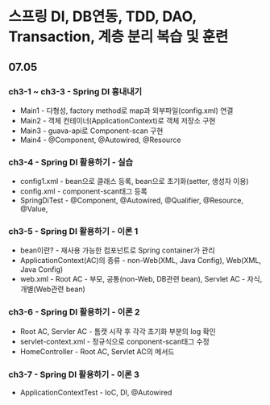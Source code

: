 # 스프링 DI, DB연동, TDD, DAO, Transaction, 계층 분리 복습 및 훈련

## 07.05
### ch3-1 ~ ch3-3 - Spring DI 흉내내기
- Main1 - 다형성, factory method로 map과 외부파일(config.xml) 연결
- Main2 - 객체 컨테이너(ApplicationContext)로 객체 저장소 구현
- Main3 - guava-api로 Component-scan 구현
- Main4 - @Component, @Autowired, @Resource

### ch3-4 - Spring DI 활용하기 - 실습
- config1.xml - bean으로 클래스 등록, bean으로 초기화(setter, 생성자 이용)
- config.xml - component-scan태그 등록
- SpringDiTest - @Component, @Autowired, @Qualifier, @Resource, @Value, 

### ch3-5 - Spring DI 활용하기 - 이론 1
- bean이란? - 재사용 가능한 컴포넌트로 Spring container가 관리
- ApplicationContext(AC)의 종류 - non-Web(XML, Java Config), Web(XML, Java Config)
- web.xml - Root AC - 부모, 공통(non-Web, DB관련 bean), Servlet AC - 자식, 개별(Web관련 bean)

### ch3-6 - Spring DI 활용하기 - 이론 2
- Root AC, Servler AC - 톰캣 시작 후 각각 초기화 부분의 log 확인
- servlet-context.xml - 정규식으로 conponent-scan태그 수정
- HomeController - Root AC, Servlet AC의 메서드

### ch3-7 - Spring DI 활용하기 - 이론 3
- ApplicationContextTest - IoC, DI, @Autowired 